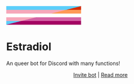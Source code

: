 <img src="images/logo/estradiol_logo.jpg" alt="Estradiol logo" width="200" height="50" />

# Estradiol

An queer bot for Discord with many functions!

<p style="text-align: center;">
    <a href="discord.com/oauth2/authorize?client_id=1241627471598845993&integration_type=0&scope=applications.commands">Invite bot</a>
    |
    <a href="https://github.com/sech1p/Estradiol/tree/master/docs/README.md">Read more</a>
</p>